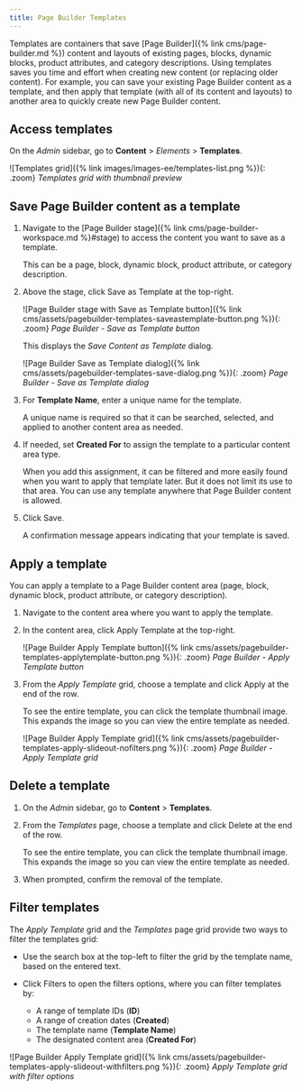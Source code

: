 ```yaml
---
title: Page Builder Templates
---
```


Templates are containers that save [Page Builder]({% link cms/page-builder.md %}) content and layouts of existing pages, blocks, dynamic blocks, product attributes, and category descriptions. Using templates saves you time and effort when creating new content (or replacing older content). For example, you can save your existing Page Builder content as a template, and then apply that template (with all of its content and layouts) to another area to quickly create new Page Builder content.

## Access templates

On the _Admin_ sidebar, go to **Content** > _Elements_ > **Templates**.

![Templates grid]({% link images/images-ee/templates-list.png %}){: .zoom}
_Templates grid with thumbnail preview_

## Save Page Builder content as a template

1. Navigate to the [Page Builder stage]({% link cms/page-builder-workspace.md %}#stage) to access the content you want to save as a template.

   This can be a page, block, dynamic block, product attribute, or category description.

1. Above the stage, click <span class="btn">Save as Template</span> at the top-right.

   ![Page Builder stage with Save as Template button]({% link cms/assets/pagebuilder-templates-saveastemplate-button.png %}){: .zoom}
   _Page Builder - Save as Template button_

   This displays the _Save Content as Template_ dialog.

   ![Page Builder Save as Template dialog]({% link cms/assets/pagebuilder-templates-save-dialog.png %}){: .zoom}
   _Page Builder - Save as Template dialog_

1. For **Template Name**, enter a unique name for the template.

   A unique name is required so that it can be searched, selected, and applied to another content area as needed.

1. If needed, set **Created For** to assign the template to a particular content area type.

   When you add this assignment, it can be filtered and more easily found when you want to apply that template later. But it does not limit its use to that area. You can use any template anywhere that Page Builder content is allowed.

1. Click <span class="btn">Save</span>.

   A confirmation message appears indicating that your template is saved.

## Apply a template

You can apply a template to a Page Builder content area (page, block, dynamic block, product attribute, or category description).

1. Navigate to the content area where you want to apply the template.

1. In the content area, click <span class="btn">Apply Template</span> at the top-right.

   ![Page Builder Apply Template button]({% link cms/assets/pagebuilder-templates-applytemplate-button.png %}){: .zoom}
   _Page Builder - Apply Template button_

1. From the _Apply Template_ grid, choose a template and click <span class="btn">Apply</span> at the end of the row.

   To see the entire template, you can click the template thumbnail image. This expands the image so you can view the entire template as needed.

   ![Page Builder Apply Template grid]({% link cms/assets/pagebuilder-templates-apply-slideout-nofilters.png %}){: .zoom}
   _Page Builder - Apply Template grid_

## Delete a template

1. On the _Admin_ sidebar, go to **Content** > **Templates**.

1. From the _Templates_ page, choose a template and click <span class="btn">Delete</span> at the end of the row.

   To see the entire template, you can click the template thumbnail image. This expands the image so you can view the entire template as needed.

1. When prompted, confirm the removal of the template.

## Filter templates

The _Apply Template_ grid and the _Templates_ page grid provide two ways to filter the templates grid:

- Use the search box at the top-left to filter the grid by the template name, based on the entered text.

- Click <span class="btn">Filters</span> to open the filters options, where you can filter templates by:

   - A range of template IDs (**ID**)
   - A range of creation dates (**Created**)
   - The template name (**Template Name**)
   - The designated content area (**Created For**)

![Page Builder Apply Template grid]({% link cms/assets/pagebuilder-templates-apply-slideout-withfilters.png %}){: .zoom}
_Apply Template grid with filter options_
